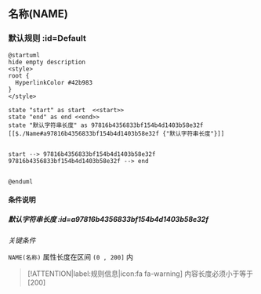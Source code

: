 ## 名称(NAME) <!-- {docsify-ignore-all} -->

   

### 默认规则 :id=Default

```plantuml
@startuml
hide empty description
<style>
root {
  HyperlinkColor #42b983
}
</style>

state "start" as start  <<start>>
state "end" as end <<end>>
state "默认字符串长度" as 97816b4356833bf154b4d1403b58e32f [[$./Name#a97816b4356833bf154b4d1403b58e32f {"默认字符串长度"}]]


start --> 97816b4356833bf154b4d1403b58e32f 
97816b4356833bf154b4d1403b58e32f --> end 


@enduml
```

#### 条件说明

##### 默认字符串长度 :id=a97816b4356833bf154b4d1403b58e32f


*关键条件*


`NAME(名称)` 属性长度在区间 `(0 , 200]` 内

> [!ATTENTION|label:规则信息|icon:fa fa-warning]
> 内容长度必须小于等于[200]








